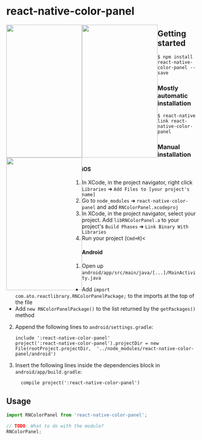 
# react-native-color-panel

<div>
<img width="200" height="350" style="float: left" src="https://user-images.githubusercontent.com/17483938/53002929-c8def500-3425-11e9-9b5f-02948b3aad98.gif" />
<img width="200" height="350" style="float: left" src="https://user-images.githubusercontent.com/17483938/53003144-3559f400-3426-11e9-8212-6a7cd27d42f0.PNG" />
<img width="200" height="350" style="float: left" src="https://user-images.githubusercontent.com/17483938/53003146-3559f400-3426-11e9-9752-5c0c73afa92e.PNG" />
</div>

## Getting started

`$ npm install react-native-color-panel --save`

### Mostly automatic installation

`$ react-native link react-native-color-panel`

### Manual installation


#### iOS

1. In XCode, in the project navigator, right click `Libraries` ➜ `Add Files to [your project's name]`
2. Go to `node_modules` ➜ `react-native-color-panel` and add `RNColorPanel.xcodeproj`
3. In XCode, in the project navigator, select your project. Add `libRNColorPanel.a` to your project's `Build Phases` ➜ `Link Binary With Libraries`
4. Run your project (`Cmd+R`)<

#### Android

1. Open up `android/app/src/main/java/[...]/MainActivity.java`
  - Add `import com.ato.reactlibrary.RNColorPanelPackage;` to the imports at the top of the file
  - Add `new RNColorPanelPackage()` to the list returned by the `getPackages()` method
2. Append the following lines to `android/settings.gradle`:
  	```
  	include ':react-native-color-panel'
  	project(':react-native-color-panel').projectDir = new File(rootProject.projectDir, 	'../node_modules/react-native-color-panel/android')
  	```
3. Insert the following lines inside the dependencies block in `android/app/build.gradle`:
  	```
      compile project(':react-native-color-panel')
  	```

## Usage
```javascript
import RNColorPanel from 'react-native-color-panel';

// TODO: What to do with the module?
RNColorPanel;
```
